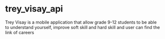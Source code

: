 # trey_visay_api
Trey Visay is a mobile application that allow grade 9-12 students to be able to understand yourself, improve soft skill and hard skill and user can find the link of careers
